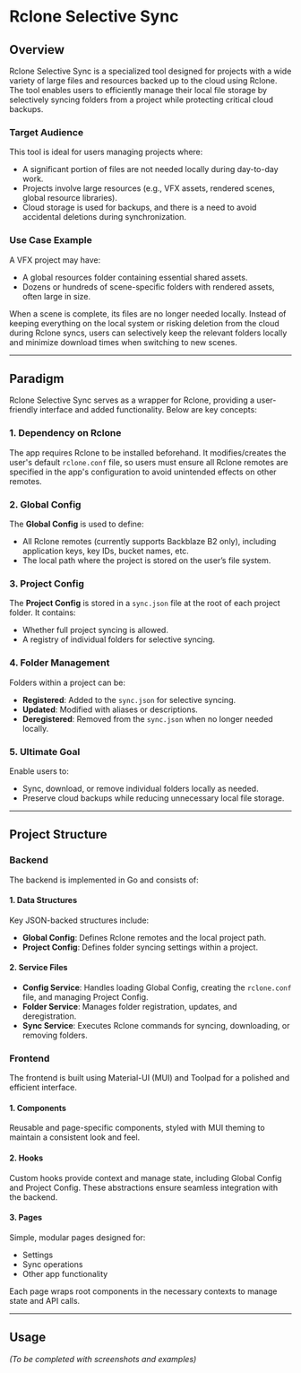 # Rclone Selective Sync

## Overview
Rclone Selective Sync is a specialized tool designed for projects with a wide variety of large files and resources backed up to the cloud using Rclone. The tool enables users to efficiently manage their local file storage by selectively syncing folders from a project while protecting critical cloud backups.

### Target Audience
This tool is ideal for users managing projects where:
- A significant portion of files are not needed locally during day-to-day work.
- Projects involve large resources (e.g., VFX assets, rendered scenes, global resource libraries).
- Cloud storage is used for backups, and there is a need to avoid accidental deletions during synchronization.

### Use Case Example
A VFX project may have:
- A global resources folder containing essential shared assets.
- Dozens or hundreds of scene-specific folders with rendered assets, often large in size.

When a scene is complete, its files are no longer needed locally. Instead of keeping everything on the local system or risking deletion from the cloud during Rclone syncs, users can selectively keep the relevant folders locally and minimize download times when switching to new scenes.

---

## Paradigm
Rclone Selective Sync serves as a wrapper for Rclone, providing a user-friendly interface and added functionality. Below are key concepts:

### 1. Dependency on Rclone
The app requires Rclone to be installed beforehand. It modifies/creates the user's default `rclone.conf` file, so users must ensure all Rclone remotes are specified in the app's configuration to avoid unintended effects on other remotes.

### 2. Global Config
The **Global Config** is used to define:
- All Rclone remotes (currently supports Backblaze B2 only), including application keys, key IDs, bucket names, etc.
- The local path where the project is stored on the user’s file system.

### 3. Project Config
The **Project Config** is stored in a `sync.json` file at the root of each project folder. It contains:
- Whether full project syncing is allowed.
- A registry of individual folders for selective syncing.

### 4. Folder Management
Folders within a project can be:
- **Registered**: Added to the `sync.json` for selective syncing.
- **Updated**: Modified with aliases or descriptions.
- **Deregistered**: Removed from the `sync.json` when no longer needed locally.

### 5. Ultimate Goal
Enable users to:
- Sync, download, or remove individual folders locally as needed.
- Preserve cloud backups while reducing unnecessary local file storage.

---

## Project Structure

### Backend
The backend is implemented in Go and consists of:

#### 1. Data Structures
Key JSON-backed structures include:
- **Global Config**: Defines Rclone remotes and the local project path.
- **Project Config**: Defines folder syncing settings within a project.

#### 2. Service Files
- **Config Service**: Handles loading Global Config, creating the `rclone.conf` file, and managing Project Config.
- **Folder Service**: Manages folder registration, updates, and deregistration.
- **Sync Service**: Executes Rclone commands for syncing, downloading, or removing folders.

### Frontend
The frontend is built using Material-UI (MUI) and Toolpad for a polished and efficient interface.

#### 1. Components
Reusable and page-specific components, styled with MUI theming to maintain a consistent look and feel.

#### 2. Hooks
Custom hooks provide context and manage state, including Global Config and Project Config. These abstractions ensure seamless integration with the backend.

#### 3. Pages
Simple, modular pages designed for:
- Settings
- Sync operations
- Other app functionality

Each page wraps root components in the necessary contexts to manage state and API calls.

---

## Usage
_(To be completed with screenshots and examples)_

